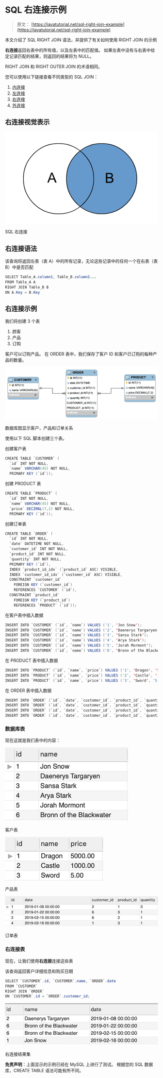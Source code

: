 # SQL 右连接示例

> 原文： [https://javatutorial.net/sql-right-join-example](https://javatutorial.net/sql-right-join-example)

本文介绍了 SQL RIGHT JOIN 语法，并提供了有关如何使用 RIGHT JOIN 的示例

**右连接**返回右表中的所有值，以及左表中的匹配值。 如果左表中没有与右表中给定记录匹配的结果，则返回的结果将为 NULL。

RIGHT JOIN 和 RIGHT OUTER JOIN 的术语相同。

您可以使用以下链接查看不同类型的 SQL JOIN：

1.  [内连接](https://javatutorial.net/sql-inner-join-example)
2.  [左连接](https://javatutorial.net/sql-left-join-example)
3.  [右连接](https://javatutorial.net/sql-right-join-example)
4.  [外连接](https://javatutorial.net/sql-outer-join-example)

## 右连接视觉表示

![SQL right join](img/e3f482fa06f9a3e1302d6e10f28d6226.jpg)

SQL 右连接

## 右连接语法

该查询将返回左表（表 A）中的所有记录，无论这些记录中的任何一个在右表（表 B）中是否匹配

```java
SELECT Table_A.column1, Table_B.column2...
FROM Table_A A
RIGHT JOIN Table_B B
ON A.Key = B.Key
```

## 右连接示例

我们将创建 3 个表

1.  顾客
2.  产品
3.  订购

客户可以订购产品。 在 ORDER 表中，我们保存了客户 ID 和客户已订购的每种产品的数量。

![Database diagram showing customer, product and order relationship](img/a1a1a554bb3f3f126e9d3a7425b1541e.jpg)

数据库图显示客户，产品和订单关系

使用以下 SQL 脚本创建三个表。

创建客户表

```java
CREATE TABLE `CUSTOMER` (
  `id` INT NOT NULL,
  `name` VARCHAR(45) NOT NULL,
  PRIMARY KEY (`id`));
```

创建 PRODUCT 表

```java
CREATE TABLE `PRODUCT` (
  `id` INT NOT NULL,
  `name` VARCHAR(45) NOT NULL,
  `price` DECIMAL(7,2) NOT NULL,
  PRIMARY KEY (`id`));
```

创建订单表

```java
CREATE TABLE `ORDER` (
  `id` INT NOT NULL,
  `date` DATETIME NOT NULL,
  `customer_id` INT NOT NULL,
  `product_id` INT NOT NULL,
  `quantity` INT NOT NULL,
  PRIMARY KEY (`id`),
  INDEX `product_id_idx` (`product_id` ASC) VISIBLE,
  INDEX `customer_id_idx` (`customer_id` ASC) VISIBLE,
  CONSTRAINT `customer_id`
    FOREIGN KEY (`customer_id`)
    REFERENCES `CUSTOMER` (`id`),
  CONSTRAINT `product_id`
    FOREIGN KEY (`product_id`)
    REFERENCES `PRODUCT` (`id`));
```

在客户表中插入数据

```java
INSERT INTO `CUSTOMER` (`id`, `name`) VALUES ('1', 'Jon Snow');
INSERT INTO `CUSTOMER` (`id`, `name`) VALUES ('2', 'Daenerys Targaryen');
INSERT INTO `CUSTOMER` (`id`, `name`) VALUES ('3', 'Sansa Stark');
INSERT INTO `CUSTOMER` (`id`, `name`) VALUES ('4', 'Arya Stark');
INSERT INTO `CUSTOMER` (`id`, `name`) VALUES ('5', 'Jorah Mormont');
INSERT INTO `CUSTOMER` (`id`, `name`) VALUES ('6', 'Bronn of the Blackwater');

```

在 PRODUCT 表中插入数据

```java
INSERT INTO `PRODUCT` (`id`, `name`, `price`) VALUES ('1', 'Dragon', '5000');
INSERT INTO `PRODUCT` (`id`, `name`, `price`) VALUES ('2', 'Castle', '1000');
INSERT INTO `PRODUCT` (`id`, `name`, `price`) VALUES ('3', 'Sword', '5');
```

在 ORDER 表中插入数据

```java
INSERT INTO `ORDER` (`id`, `date`, `customer_id`, `product_id`, `quantity`) VALUES ('1', '2019-01-08 00:00:00', '2', '1', '3');
INSERT INTO `ORDER` (`id`, `date`, `customer_id`, `product_id`, `quantity`) VALUES ('2', '2019-01-22 00:00:00', '6', '3', '1');
INSERT INTO `ORDER` (`id`, `date`, `customer_id`, `product_id`, `quantity`) VALUES ('3', '2019-02-15 00:00:00', '6', '2', '1');
INSERT INTO `ORDER` (`id`, `date`, `customer_id`, `product_id`, `quantity`) VALUES ('4', '2019-02-16 00:00:00', '1', '3', '1');

```

### 数据库表

现在这就是我们表中的内容：

![CUSTOMER table](img/ebea7beffe1dca47b96f5454b94e5a3e.jpg)

客户表

![PRODUCT table](img/3c1c61c9736958b57eb414bc54e26cce.jpg)

产品表

![](img/c057cd3d63f31cad46fa8692f4be11dd.jpg)

订单表

### 右连接表

现在，让我们使用**右连接**连接这些表

该查询返回客户详细信息和购买日期

```java
SELECT `CUSTOMER`.id, `CUSTOMER`.name, `ORDER`.date
FROM `CUSTOMER`
RIGHT JOIN `ORDER` 
ON `CUSTOMER`.id = `ORDER`.customer_id;
```

![Right join result set](img/02f48aa85aff413462b6be2c0024cbb4.jpg)

右连接结果集

**免责声明**：上面显示的示例已经在 MySQL 上进行了测试。 根据您的 SQL 数据库，CREATE TABLE 语法可能有所不同。